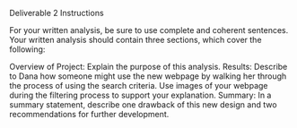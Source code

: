 Deliverable 2 Instructions

For your written analysis, be sure to use complete and coherent sentences. Your written analysis should contain three sections, which cover the following:

Overview of Project: Explain the purpose of this analysis.
Results: Describe to Dana how someone might use the new webpage by walking her through the process of using the search criteria. Use images of your webpage during the filtering process to support your explanation.
Summary: In a summary statement, describe one drawback of this new design and two recommendations for further development.
